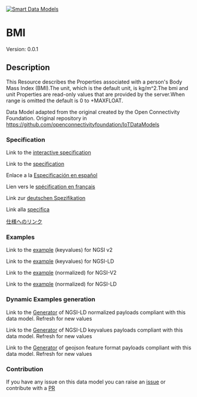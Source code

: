[![Smart Data Models](https://smartdatamodels.org/wp-content/uploads/2022/01/SmartDataModels_logo.png "Logo")](https://smartdatamodels.org)
# BMI
Version: 0.0.1

## Description 

This Resource describes the Properties associated with a person's Body Mass Index (BMI).The unit, which is the default unit, is kg/m^2.The bmi and unit Properties are read-only values that are provided by the server.When range is omitted the default is 0 to +MAXFLOAT.

Data Model adapted from the original created by the Open Connectivity Foundation. Original repository in https://github.com/openconnectivityfoundation/IoTDataModels
### Specification

Link to the [interactive specification](https://swagger.lab.fiware.org/?url=https://smart-data-models.github.io/dataModel.OCF/BMI/swagger.yaml)

Link to the [specification](https://github.com/smart-data-models/dataModel.OCF/blob/master/BMI/doc/spec.md)

Enlace a la [Especificación en español](https://github.com/smart-data-models/dataModel.OCF/blob/master/BMI/doc/spec_ES.md)

Lien vers le [spécification en français](https://github.com/smart-data-models/dataModel.OCF/blob/master/BMI/doc/spec_FR.md)

Link zur [deutschen Spezifikation](https://github.com/smart-data-models/dataModel.OCF/blob/master/BMI/doc/spec_DE.md)

Link alla [specifica](https://github.com/smart-data-models/dataModel.OCF/blob/master/BMI/doc/spec_IT.md)

[仕様へのリンク](https://github.com/smart-data-models/dataModel.OCF/blob/master/BMI/doc/spec_JA.md)
### Examples

Link to the [example](https://smart-data-models.github.io/dataModel.OCF/BMI/examples/example.json) (keyvalues) for NGSI v2

Link to the [example](https://smart-data-models.github.io/dataModel.OCF/BMI/examples/example.jsonld) (keyvalues) for NGSI-LD

Link to the [example](https://smart-data-models.github.io/dataModel.OCF/BMI/examples/example-normalized.json) (normalized) for NGSI-V2

Link to the [example](https://smart-data-models.github.io/dataModel.OCF/BMI/examples/example-normalized.jsonld) (normalized) for NGSI-LD
### Dynamic Examples generation

Link to the [Generator](https://smartdatamodels.org/extra/ngsi-ld_generator.php?schemaUrl=https://raw.githubusercontent.com/smart-data-models/dataModel.OCF/master/BMI/schema.json&email=info@smartdatamodels.org) of NGSI-LD normalized payloads compliant with this data model. Refresh for new values

Link to the [Generator](https://smartdatamodels.org/extra/ngsi-ld_generator_keyvalues.php?schemaUrl=https://raw.githubusercontent.com/smart-data-models/dataModel.OCF/master/BMI/schema.json&email=info@smartdatamodels.org) of NGSI-LD keyvalues payloads compliant with this data model. Refresh for new values

Link to the [Generator](https://smartdatamodels.org/extra/geojson_features_generator.php?schemaUrl=https://raw.githubusercontent.com/smart-data-models/dataModel.OCF/master/BMI/schema.json&email=info@smartdatamodels.org) of geojson feature format payloads compliant with this data model. Refresh for new values
### Contribution

 If you have any issue on this data model you can raise an [issue](https://github.com/smart-data-models/dataModel.OCF/issues)  or contribute with a [PR](https://github.com/smart-data-models/dataModel.OCF/pulls)